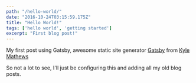 ```yaml
---
path: "/hello-world/"
date: "2016-10-24T03:15:59.175Z"
title: "Hello World!"
tags: ['hello world', 'getting started']
excerpt: "First blog post!"
---
```


My first post using Gatsby, awesome static site generator [Gatsby][gatsby] from
[Kyle Mathews][kyle]

So not a lot to see, I'll just be configuring this and adding all my old blog
posts.

<!-- Links -->

[gatsby]: https://github.com/gatsbyjs/gatsby
[kyle]: https://github.com/KyleAMathews
